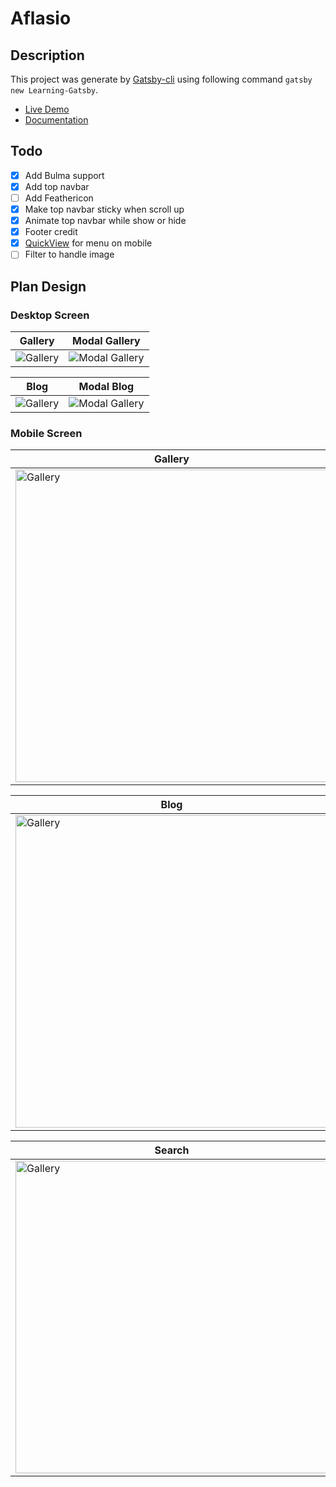# Aflasio 

## Description

<!-- TODO: Add project description here -->

This project was generate by [Gatsby-cli](https://www.npmjs.com/package/gatsby-cli) using following command `gatsby new Learning-Gatsby`. 
- [Live Demo](https://learninggatsbyjs.netlify.com/)
- [Documentation](https://github.com/sira313/Learning-Gatsby/wiki)

## Todo

- [x] Add Bulma support
- [x] Add top navbar
- [ ] Add Feathericon
- [x] Make top navbar sticky when scroll up
- [x] Animate top navbar while show or hide
- [x] Footer credit
- [x] [QuickView](https://wikiki.github.io/components/quickview/) for menu on mobile
- [ ] Filter to handle image

## Plan Design

### Desktop Screen

| Gallery  | Modal Gallery |
| ------------- | ------------- |
| <img src="https://raw.githubusercontent.com/sira313/Learning-Gatsby/master/src/images/design/desktop/desktopGallery.png" alt="Gallery" weight="500">  | <img src="https://raw.githubusercontent.com/sira313/Learning-Gatsby/master/src/images/design/desktop/desktopModalGallery.png" alt="Modal Gallery" weight="500">  |

| Blog  | Modal Blog |
| ------------- | ------------- |
| <img src="https://raw.githubusercontent.com/sira313/Learning-Gatsby/master/src/images/design/desktop/desktopBlog.png" alt="Gallery" weight="500">  | <img src="https://raw.githubusercontent.com/sira313/Learning-Gatsby/master/src/images/design/desktop/desktopModalBlog.png" alt="Modal Gallery" weight="500">  |

### Mobile Screen

| Gallery  | Modal Gallery |
| ------------- | ------------- |
| <img src="https://raw.githubusercontent.com/sira313/Learning-Gatsby/master/src/images/design/mobile/mobileGallery.png" alt="Gallery" height="500">  | <img src="https://raw.githubusercontent.com/sira313/Learning-Gatsby/master/src/images/design/mobile/mobileModalGallery.png" alt="Modal Gallery" height="500">  |

| Blog  | Modal Blog |
| ------------- | ------------- |
| <img src="https://raw.githubusercontent.com/sira313/Learning-Gatsby/master/src/images/design/mobile/mobileBlog.png" alt="Gallery" height="500">  | <img src="https://raw.githubusercontent.com/sira313/Learning-Gatsby/master/src/images/design/mobile/mobileModalBlog.png" alt="Modal Gallery" height="500">  |

| Search  | Quickview Menu |
| ------------- | ------------- |
| <img src="https://raw.githubusercontent.com/sira313/Learning-Gatsby/master/src/images/design/mobile/mobileSearch.png" alt="Gallery" height="500">  | <img src="https://raw.githubusercontent.com/sira313/Learning-Gatsby/master/src/images/design/mobile/mobileQuickviewMenu.png" alt="Modal Gallery" height="500">  |

